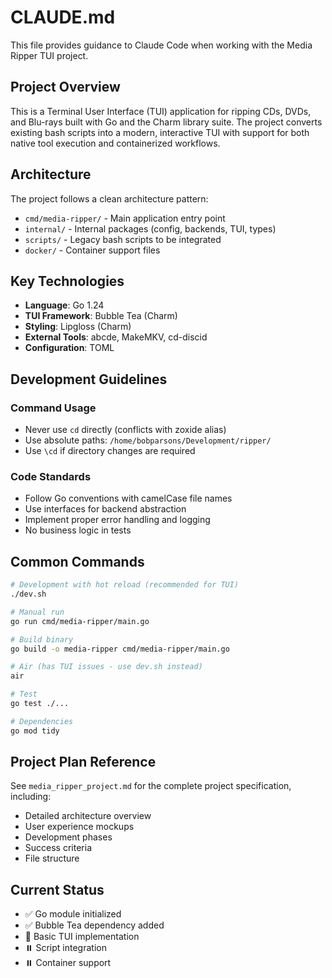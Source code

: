 # CLAUDE.md

This file provides guidance to Claude Code when working with the Media Ripper TUI project.

## Project Overview

This is a Terminal User Interface (TUI) application for ripping CDs, DVDs, and Blu-rays built with Go and the Charm library suite. The project converts existing bash scripts into a modern, interactive TUI with support for both native tool execution and containerized workflows.

## Architecture

The project follows a clean architecture pattern:

- `cmd/media-ripper/` - Main application entry point
- `internal/` - Internal packages (config, backends, TUI, types)
- `scripts/` - Legacy bash scripts to be integrated
- `docker/` - Container support files

## Key Technologies

- **Language**: Go 1.24
- **TUI Framework**: Bubble Tea (Charm)
- **Styling**: Lipgloss (Charm) 
- **External Tools**: abcde, MakeMKV, cd-discid
- **Configuration**: TOML

## Development Guidelines

### Command Usage
- Never use `cd` directly (conflicts with zoxide alias)
- Use absolute paths: `/home/bobparsons/Development/ripper/`
- Use `\cd` if directory changes are required

### Code Standards
- Follow Go conventions with camelCase file names
- Use interfaces for backend abstraction
- Implement proper error handling and logging
- No business logic in tests

## Common Commands

```bash
# Development with hot reload (recommended for TUI)
./dev.sh

# Manual run
go run cmd/media-ripper/main.go

# Build binary
go build -o media-ripper cmd/media-ripper/main.go

# Air (has TUI issues - use dev.sh instead)
air

# Test
go test ./...

# Dependencies
go mod tidy
```

## Project Plan Reference

See `media_ripper_project.md` for the complete project specification, including:
- Detailed architecture overview
- User experience mockups
- Development phases
- Success criteria
- File structure

## Current Status

- ✅ Go module initialized
- ✅ Bubble Tea dependency added
- 🚧 Basic TUI implementation
- ⏸️ Script integration
- ⏸️ Container support